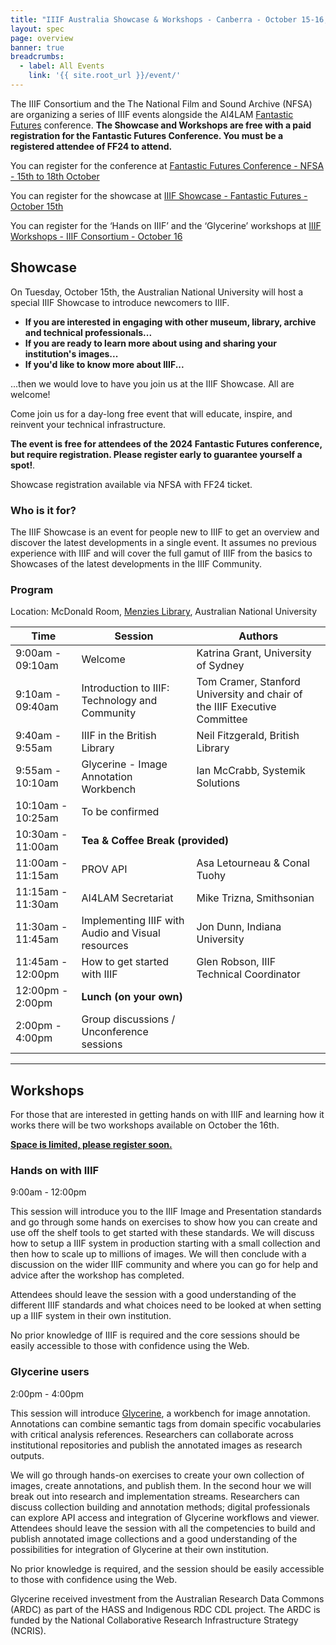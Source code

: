 ```yaml
---
title: "IIIF Australia Showcase & Workshops - Canberra - October 15-16, 2024"
layout: spec
page: overview
banner: true 
breadcrumbs:
  - label: All Events
    link: '{{ site.root_url }}/event/'
---
```


The IIIF Consortium and the The National Film and Sound Archive (NFSA) are organizing a series of IIIF events alongside the AI4LAM [Fantastic Futures](https://www.nfsa.gov.au/fantastic-futures-canberra-2024-artificial-intelligence-libraries-archives-and-museums) conference. **The Showcase and Workshops are free with a paid registration for the Fantastic Futures Conference. You must be a registered attendee of FF24 to attend.**

You can register for the conference at [Fantastic Futures Conference - NFSA - 15th to 18th October](https://tickets.nfsa.gov.au/Events/Fantastic-Futures-Canberra-2024-Conference?_gl=1*1lefw7r*_gcl_au*MjkwMjE5ODE3LjE3MjA5OTM5MTU.*_ga*NDMyNjQ1OTY1LjE3MTc5MDU1MTI.*_ga_LBG4DS35XV*MTcyNDEyOTgyMy4yMi4xLjE3MjQxMjk5NjQuNDQuMC4w*_ga_HGP8KM4FNT*MTcyNDEyOTgyMy4yMi4xLjE3MjQxMjk5NjQuNDQuMC4w)

You can register for the showcase at [IIIF Showcase - Fantastic Futures - October 15th](https://tickets.nfsa.gov.au/Events/IIIF-Workshop-Fantastic-Futures-Canberra-2024?_gl=1*1u2d4gr*_gcl_au*MTQ5NjAyMTc2MC4xNzIwNjgzOTc0*_ga*MTkxNzAzNjEwMS4xNzEwMzA4NjUy*_ga_LBG4DS35XV*MTcyMzc4NDMwNC43MC4xLjE3MjM3ODQ0MTEuNTkuMC4w*_ga_HGP8KM4FNT*MTcyMzc4NDMwNC44Ny4xLjE3MjM3ODQ0MTEuNTkuMC4w)

You can register for the ‘Hands on IIIF’ and the ‘Glycerine’ workshops at [IIIF Workshops - IIIF Consortium - October 16](https://www.eventbrite.com/e/iiif-australia-workshops-canberra-october-16-2024-tickets-950807329317)


## Showcase 

On Tuesday, October 15th, the Australian National University will host a special IIIF Showcase to introduce newcomers to IIIF.

* **If you are interested in engaging with other museum, library, archive and technical professionals...**
* **If you are ready to learn more about using and sharing your institution's images...**
* **If you'd like to know more about IIIF...**

...then we would love to have you join us at the IIIF Showcase. All are welcome!

Come join us for a day-long free event that will educate, inspire, and reinvent your technical infrastructure. 

**The event is free for attendees of the 2024 Fantastic Futures conference, but require registration. Please register early to guarantee yourself a spot!**. 

Showcase registration available via NFSA with FF24 ticket.

### Who is it for?

The IIIF Showcase is an event for people new to IIIF to get an overview and discover the latest developments in a single event. It assumes no previous experience with IIIF and will cover the full gamut of IIIF from the basics to Showcases of the latest developments in the IIIF Community.

### Program

Location: McDonald Room, [Menzies Library](https://www.google.com/maps/place/Menzies+Library/@-35.2821772,149.1181716,15z/data=!4m2!3m1!1s0x0:0x909bbdb8f3829738?sa=X&ved=1t:2428&ictx=111), Australian National University
<table class="api-table">
    <thead>
        <tr>
            <th>Time</th>
            <th>Session</th>
            <th>Authors</th>
        </tr>
    </thead>
    <tbody>
        <tr>
            <td>9:00am - 09:10am</td>
            <td>Welcome</td>
            <td>Katrina Grant, University of Sydney</td>
        </tr>
        <tr>
            <td>9:10am - 09:40am</td>
            <td>Introduction to IIIF: Technology and Community</td>
            <td>Tom Cramer, Stanford University and chair of the IIIF Executive Committee</td>
        </tr>
        <tr>
            <td>9:40am - 9:55am</td>
            <td>IIIF in the British Library</td>
            <td>Neil Fitzgerald, British Library</td>
        </tr>
        <tr>
            <td>9:55am - 10:10am</td>
            <td>Glycerine - Image Annotation Workbench</td>
            <td>Ian McCrabb, Systemik Solutions</td>
        </tr>
        <tr>
            <td>10:10am - 10:25am</td>
            <td>To be confirmed</td>
            <td></td>
        </tr>
        <tr>
            <td>10:30am - 11:00am</td>
            <td colspan="2"><b>Tea & Coffee Break (provided)</b> </td>
        </tr>
        <tr>
            <td>11:00am - 11:15am</td>
            <td>PROV API</td>
            <td>Asa Letourneau & Conal Tuohy</td>
        </tr>
        <tr>
            <td>11:15am - 11:30am</td>
            <td>AI4LAM Secretariat</td>
            <td>Mike Trizna, Smithsonian</td>
        </tr>
        <tr>
            <td>11:30am - 11:45am</td>
            <td>Implementing IIIF with Audio and Visual resources</td>
            <td>Jon Dunn, Indiana University</td>
        </tr>
        <tr>
            <td>11:45am - 12:00pm</td>
            <td>How to get started with IIIF</td>
            <td>Glen Robson, IIIF Technical Coordinator</td>
        </tr>
        <tr>
            <td>12:00pm - 2:00pm</td>
            <td colspan="2"><b>Lunch (on your own)</b></td>
        </tr>
        <tr>
            <td>2:00pm - 4:00pm</td>
            <td>Group discussions / Unconference sessions</td>
            <td></td>
        </tr>
    </tbody>
</table>        

___

## Workshops

For those that are interested in getting hands on with IIIF and learning how it works there will be two workshops available on October the 16th.

**[Space is limited, please register soon.](https://www.eventbrite.com/e/iiif-australia-workshops-canberra-october-16-2024-tickets-950807329317)** 

### Hands on with IIIF

9:00am - 12:00pm

This session will introduce you to the IIIF Image and Presentation standards and go through some hands on exercises to show how you can create and use off the shelf tools to get started with these standards. We will discuss how to setup a IIIF system in production starting with a small collection and then how to scale up to millions of images. We will then conclude with a discussion on the wider IIIF community and where you can go for help and advice after the workshop has completed.

Attendees should leave the session with a good understanding of the different IIIF standards and what choices need to be looked at when setting up a IIIF system in their own institution. 

No prior knowledge of IIIF is required and the core sessions should be easily accessible to those with confidence using the Web. 

### Glycerine users

2:00pm - 4:00pm

This session will introduce [Glycerine](https://glycerine.io/), a workbench for image annotation.  Annotations can combine semantic tags from domain specific vocabularies with critical analysis references. Researchers can collaborate across institutional repositories and publish the annotated images as research outputs. 

We will go through hands-on exercises to create your own collection of images, create annotations, and publish them.  In the second hour we will break out into research and implementation streams.  Researchers can discuss collection building and annotation methods; digital professionals can explore API access and integration of Glycerine workflows and viewer.
Attendees should leave the session with all the competencies to build and publish annotated image collections and a good understanding of the possibilities for integration of Glycerine at their own institution.

No prior knowledge is required, and the session should be easily accessible to those with confidence using the Web.

Glycerine received investment from the Australian Research Data Commons (ARDC) as part of the HASS and Indigenous RDC CDL project. The ARDC is funded by the National Collaborative Research Infrastructure Strategy (NCRIS).
